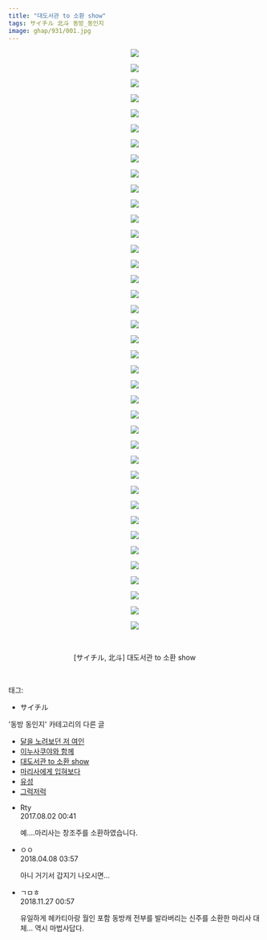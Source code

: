 ```yaml
---
title: "대도서관 to 소환 show"
tags: サイチル 北斗 동방_동인지
image: ghap/931/001.jpg
---
```

<div class="article">
<p style="text-align: center; clear: none; float: none;"><img src="{{ site.nasurl }}/ghap/931/001.jpg"/></p>
<p style="text-align: center; clear: none; float: none;"><img src="{{ site.nasurl }}/ghap/931/002.jpg"/></p>
<p style="text-align: center; clear: none; float: none;"><img src="{{ site.nasurl }}/ghap/931/003.jpg"/></p>
<p style="text-align: center; clear: none; float: none;"><img src="{{ site.nasurl }}/ghap/931/004.jpg"/></p>
<p style="text-align: center; clear: none; float: none;"><img src="{{ site.nasurl }}/ghap/931/005.jpg"/></p>
<p style="text-align: center; clear: none; float: none;"><img src="{{ site.nasurl }}/ghap/931/006.jpg"/></p>
<p style="text-align: center; clear: none; float: none;"><img src="{{ site.nasurl }}/ghap/931/007.jpg"/></p>
<p style="text-align: center; clear: none; float: none;"><img src="{{ site.nasurl }}/ghap/931/008.jpg"/></p>
<p style="text-align: center; clear: none; float: none;"><img src="{{ site.nasurl }}/ghap/931/009.jpg"/></p>
<p style="text-align: center; clear: none; float: none;"><img src="{{ site.nasurl }}/ghap/931/010.jpg"/></p>
<p style="text-align: center; clear: none; float: none;"><img src="{{ site.nasurl }}/ghap/931/011.jpg"/></p>
<p style="text-align: center; clear: none; float: none;"><img src="{{ site.nasurl }}/ghap/931/012.jpg"/></p>
<p style="text-align: center; clear: none; float: none;"><img src="{{ site.nasurl }}/ghap/931/013.jpg"/></p>
<p style="text-align: center; clear: none; float: none;"><img src="{{ site.nasurl }}/ghap/931/014.jpg"/></p>
<p style="text-align: center; clear: none; float: none;"><img src="{{ site.nasurl }}/ghap/931/015.jpg"/></p>
<p style="text-align: center; clear: none; float: none;"><img src="{{ site.nasurl }}/ghap/931/016.jpg"/></p>
<p style="text-align: center; clear: none; float: none;"><img src="{{ site.nasurl }}/ghap/931/017.jpg"/></p>
<p style="text-align: center; clear: none; float: none;"><img src="{{ site.nasurl }}/ghap/931/018.jpg"/></p>
<p style="text-align: center; clear: none; float: none;"><img src="{{ site.nasurl }}/ghap/931/019.jpg"/></p>
<p style="text-align: center; clear: none; float: none;"><img src="{{ site.nasurl }}/ghap/931/020.jpg"/></p>
<p style="text-align: center; clear: none; float: none;"><img src="{{ site.nasurl }}/ghap/931/021.jpg"/></p>
<p style="text-align: center; clear: none; float: none;"><img src="{{ site.nasurl }}/ghap/931/022.jpg"/></p>
<p style="text-align: center; clear: none; float: none;"><img src="{{ site.nasurl }}/ghap/931/023.jpg"/></p>
<p style="text-align: center; clear: none; float: none;"><img src="{{ site.nasurl }}/ghap/931/024.jpg"/></p>
<p style="text-align: center; clear: none; float: none;"><img src="{{ site.nasurl }}/ghap/931/025.jpg"/></p>
<p style="text-align: center; clear: none; float: none;"><img src="{{ site.nasurl }}/ghap/931/026.jpg"/></p>
<p style="text-align: center; clear: none; float: none;"><img src="{{ site.nasurl }}/ghap/931/027.jpg"/></p>
<p style="text-align: center; clear: none; float: none;"><img src="{{ site.nasurl }}/ghap/931/028.jpg"/></p>
<p style="text-align: center; clear: none; float: none;"><img src="{{ site.nasurl }}/ghap/931/029.jpg"/></p>
<p style="text-align: center; clear: none; float: none;"><img src="{{ site.nasurl }}/ghap/931/030.jpg"/></p>
<p style="text-align: center; clear: none; float: none;"><img src="{{ site.nasurl }}/ghap/931/031.jpg"/></p>
<p style="text-align: center; clear: none; float: none;"><img src="{{ site.nasurl }}/ghap/931/032.jpg"/></p>
<p style="text-align: center; clear: none; float: none;"><img src="{{ site.nasurl }}/ghap/931/033.jpg"/></p>
<p style="text-align: center; clear: none; float: none;"><img src="{{ site.nasurl }}/ghap/931/034.jpg"/></p>
<p style="text-align: center; clear: none; float: none;"><img src="{{ site.nasurl }}/ghap/931/035.jpg"/></p>
<p style="text-align: center; clear: none; float: none;"><img src="{{ site.nasurl }}/ghap/931/036.jpg"/></p>
<p style="text-align: center; clear: none; float: none;"><img src="{{ site.nasurl }}/ghap/931/037.jpg"/></p>
<p style="text-align: center; clear: none; float: none;"><img src="{{ site.nasurl }}/ghap/931/038.jpg"/></p>
<p style="text-align: center; clear: none; float: none;"><img src="{{ site.nasurl }}/ghap/931/039.jpg"/></p>
<p style="text-align: center; clear: none; float: none;"><br/></p>
<p style="text-align: center; clear: none; float: none;">[サイチル, 北斗] 대도서관 to 소환 show</p>
<p><br/></p>
</div><div class="tagTrail">
<p>태그: </p>
<ul>
<li>サイチル</li>
</ul>
</div><div class="another">
<p>'동방 동인지' 카테고리의 다른 글</p>
<ul>
<li><a href="/2016-07-19-ghap_933">달을 노려보던 저 여인</a></li>
<li><a href="/2016-07-19-ghap_932">이누사쿠야와 함께</a></li>
<li><a href="/2016-07-19-ghap_931">대도서관 to 소환 show</a></li>
<li><a href="/2016-07-19-ghap_930">마리사에게 입혀보다</a></li>
<li><a href="/2016-07-19-ghap_929">유성</a></li>
<li><a href="/2016-07-19-ghap_928">그럭저럭</a></li>
</ul>
</div><div class="cb_module cb_fluid">
<div class="cb_wrt cb_profile">
<div class="comment">
<ul>
<li class="cb_thumb_off" id="comment15049678">
<div class="cb_comment_area">
<div class="cb_info_area">
<div class="cb_section">
<span class="cb_nick_name">Rty</span>
</div>
<div class="cb_section">
<span class="cb_date">2017.08.02 00:41 </span>
</div>
</div>
<div class="cb_dsc_comment">
<p class="cb_dsc">
											예....마리사는 창조주를 소환하였습니다.
										</p>
</div>
</div></li>
<li class="cb_thumb_off" id="comment15235242">
<div class="cb_comment_area">
<div class="cb_info_area">
<div class="cb_section">
<span class="cb_nick_name">ㅇㅇ</span>
</div>
<div class="cb_section">
<span class="cb_date">2018.04.08 03:57 </span>
</div>
</div>
<div class="cb_dsc_comment">
<p class="cb_dsc">
											아니 거기서 갑지기 나오시면...
										</p>
</div>
</div></li>
<li class="cb_thumb_off" id="comment15378965">
<div class="cb_comment_area">
<div class="cb_info_area">
<div class="cb_section">
<span class="cb_nick_name">ㄱㅁㅎ</span>
</div>
<div class="cb_section">
<span class="cb_date">2018.11.27 00:57 </span>
</div>
</div>
<div class="cb_dsc_comment">
<p class="cb_dsc">
											유일하게 헤카티아랑 월인 포함 동방캐 전부를 발라버리는 신주를 소환한 마리사 대체... 역시 마법사답다.
										</p>
</div>
</div></li>
</ul>
</div>
</div><!-- commentList close -->
</div>